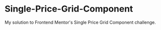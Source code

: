 # Single-Price-Grid-Component
My solution to Frontend Mentor's Single Price Grid Component challenge.
